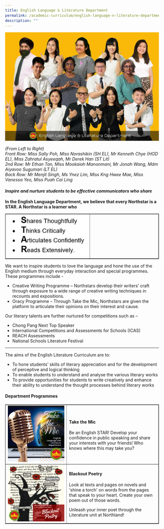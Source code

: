 ```yaml
---
title: English Language & Literature Department
permalink: /academic-curriculum/english-language-n-literature-department/
description: ""
---
```

<img src="/images/eng1.jpeg">
<p><em>(From Left to Right)<br /></em><em>Front Row:</em><em>&nbsp;Miss Sally Poh, Miss Norashikin (SH EL), Mr Kenneth Chye (HOD EL), Miss Zahratul Asyeeqah, Mr Derek Han (ST Lit)<br /></em><em>2</em><em>nd</em><em>&nbsp;Row:</em><em>&nbsp;Mr Ethan Tan, Miss Mookaiah Manonmani, Mr Jonah Wang, Mdm Aiyavoo Sugumari (LT EL)<br /></em><em>Back Row:</em><em>&nbsp;Mr Menjit Singh, Ms Ynez Lim, Miss Kng Hwee Mae, Miss Vanessa Yeo, Miss Puah Cai Ling</em></p>
<h4><strong><em>Inspire and nurture students to be effective communicators who share&nbsp;</em></strong></h4>
<p><strong>In the English Language Department, we believe that every Northstar is a STAR. A Northstar is a learner who&nbsp;</strong></p>
<table style="border-collapse: collapse; width: 100%;" border="1">
<tbody>
<tr>
<td style="width: 55%;"><img src="/images/eng4.jpg"></td>
<td style="width: 45%;">&nbsp;</td>
</tr>
</tbody>
</table>
<p>We want to inspire students to love the language and hone the use of the English medium through everyday interaction and special programmes. These programmes include -</p>
<ul>
<li>Creative Writing Programme &ndash; Northstars develop their writers&rsquo; craft through exposure to a wide range of creative writing techniques in recounts and expositions.</li>
<li>Oracy Programme &ndash; Through Take the Mic, Northstars are given the platform to articulate their opinions on their interest and cause.&nbsp;</li>
</ul>
<p>Our literary talents are further nurtured for competitions such as &ndash;</p>
<ul>
<li>Chong Pang Next Top Speaker</li>
<li>International Competitions and Assessments for Schools (ICAS)</li>
<li>REACH Assessments</li>
<li>National Schools Literature Festival&nbsp;</li>
</ul>
<hr>
<p>The aims of the English Literature Curriculum are to:</p>
<ul>
<li>To hone students&rsquo; skills of literary appreciation and for the development of perceptive and logical thinking</li>
<li>To enable students to understand and analyse the various literary works</li>
<li>To provide opportunities for students to write creatively and enhance their ability to understand the thought processes behind literary works</li>
</ul>
<h4><strong>Department Programmes</strong></h4>
<table style="border-collapse: collapse; width: 100%;" border="1">
<tbody>
<tr>
<td style="width: 40%;"><img src="/images/eng2.png"></td>
<td style="width: 60%;">
<h4><strong>Take the Mic</strong></h4>
<p>Be an English STAR! Develop your confidence in public speaking and share your interests with your friends! Who knows where this may take you?</p>
</td>
</tr>
<tr>
<td style="width: 40%;"><img src="/images/eng3.png"></td>
<td style="width: 60%;">
<h4><strong>Blackout Poetry</strong></h4>
<p>Look at texts and pages on novels and 'shine a torch' on words from the pages that speak to your heart. Create your own poem out of those words.</p>
<p>Unleash your inner poet through the Literature unit at Northland! </p>
</td>
</tr>
</tbody>
</table>